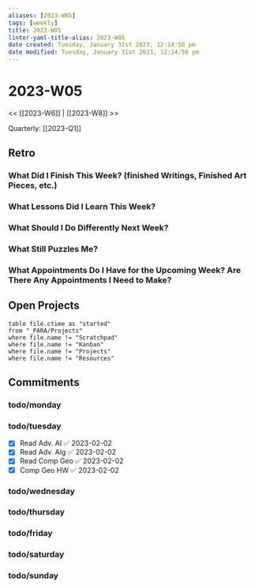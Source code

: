 ```yaml
---
aliases: [2023-W05]
tags: [weekly]
title: 2023-W05
linter-yaml-title-alias: 2023-W05
date created: Tuesday, January 31st 2023, 12:14:50 pm
date modified: Tuesday, January 31st 2023, 12:14:50 pm
---
```


# 2023-W05

<< [[2023-W6]] | [[2023-W8]] >>

Quarterly:  [[2023-Q1]]


## Retro

### What Did I Finish This Week? (finished Writings, Finished Art Pieces, etc.)

### What Lessons Did I Learn This Week?

### What Should I Do Differently Next Week?

### What Still Puzzles Me?

### What Appointments Do I Have for the Upcoming Week? Are There Any Appointments I Need to Make?

## Open Projects

```dataview
table file.ctime as "started"
from "_PARA/Projects"
where file.name != "Scratchpad"
where file.name != "Kanban"
where file.name != "Projects"
where file.name != "Resources"
```
## Commitments

### todo/monday

### todo/tuesday
- [x] Read Adv. AI ✅ 2023-02-02
- [x] Read Adv. Alg ✅ 2023-02-02
- [x] Read Comp Geo ✅ 2023-02-02
- [x] Comp Geo HW ✅ 2023-02-02

### todo/wednesday


### todo/thursday


### todo/friday


### todo/saturday


### todo/sunday